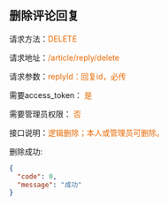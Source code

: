 ## 删除评论回复

<p>请求方法：<span style="color:#e96900">DELETE</p>
<p>请求地址：<span style="color:#e96900">/article/reply/delete</span></p>
<p>请求参数：<span style="color:#e96900">replyId：回复id，必传</span></p>
<p>需要access_token： <span style="color:#e96900">是</span></p>
<p>需要管理员权限： <span style="color:#e96900">否</span></p>

<p>接口说明：<span style="color:#e96900">逻辑删除；本人或管理员可删除。</span></p>

删除成功:
```json
{
  "code": 0,
  "message": "成功"
}
```